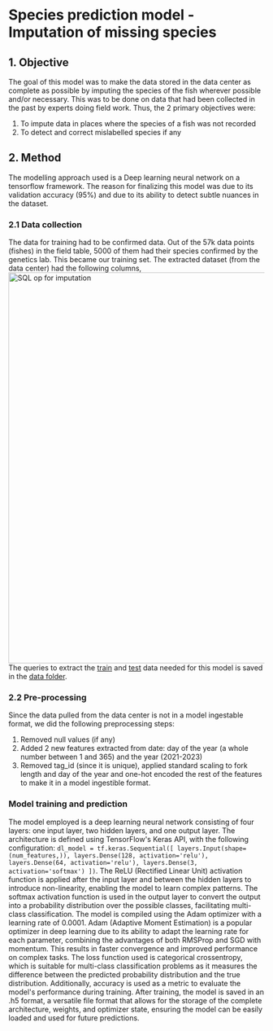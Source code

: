 # Species prediction model - Imputation of missing species
## 1. Objective
The goal of this model was to make the data stored in the data center as complete as possible by imputing the species of the fish wherever possible and/or necessary. This was to be done on data that had been collected in the past by experts doing field work.
Thus, the 2 primary objectives were:
1. To impute data in places where the species of a fish was not recorded 
2. To detect and correct mislabelled species if any

## 2. Method
The modelling approach used is a Deep learning neural network on a tensorflow framework. The reason for finalizing this model was due to its validation accuracy (95%) and due to its ability to detect subtle nuances in the dataset.
### 2.1 Data collection
The data for training had to be confirmed data. Out of the 57k data points (fishes) in the field table, 5000 of them had their species confirmed by the genetics lab. This became our training set. The extracted dataset (from the data center) had the following columns,
<img width="768" alt="SQL op for imputation" src="https://github.com/brahmwg/Bottlenecks_MDS_Capstone/assets/85408127/a258bc49-b8ac-4780-befe-1e9a2e21250e">
The queries to extract the [train](https://github.com/brahmwg/Bottlenecks_MDS_Capstone/tree/main/mds_deliverables/imputation_model/data/raw_data) and [test](https://github.com/brahmwg/Bottlenecks_MDS_Capstone/blob/main/mds_deliverables/imputation_model/data/raw_data/sql_field_imputation_data.csv) data needed for this model is saved in the [data folder](https://github.com/brahmwg/Bottlenecks_MDS_Capstone/blob/main/mds_deliverables/imputation_model/data/raw_data/sql_for_data.md). 
### 2.2 Pre-processing
Since the data pulled from the data center is not in a model ingestable format, we did the following preprocessing steps:
1. Removed null values (if any)
2. Added 2 new features extracted from date: day of the year (a  whole number between 1 and 365) and the year (2021-2023)
3. Removed tag_id (since it is unique), applied standard scaling to fork length and day of the year and one-hot encoded the rest of the features to make it in a model ingestible format.
### Model training and prediction
The model employed is a deep learning neural network consisting of four layers: one input layer, two hidden layers, and one output layer. The architecture is defined using TensorFlow's Keras API, with the following configuration: `dl_model = tf.keras.Sequential([ layers.Input(shape=(num_features,)), layers.Dense(128, activation='relu'), layers.Dense(64, activation='relu'), layers.Dense(3, activation='softmax') ])`. The ReLU (Rectified Linear Unit) activation function is applied after the input layer and between the hidden layers to introduce non-linearity, enabling the model to learn complex patterns. The softmax activation function is used in the output layer to convert the output into a probability distribution over the possible classes, facilitating multi-class classification.
The model is compiled using the Adam optimizer with a learning rate of 0.0001. Adam (Adaptive Moment Estimation) is a popular optimizer in deep learning due to its ability to adapt the learning rate for each parameter, combining the advantages of both RMSProp and SGD with momentum. This results in faster convergence and improved performance on complex tasks. The loss function used is categorical crossentropy, which is suitable for multi-class classification problems as it measures the difference between the predicted probability distribution and the true distribution. Additionally, accuracy is used as a metric to evaluate the model's performance during training.
After training, the model is saved in an .h5 format, a versatile file format that allows for the storage of the complete architecture, weights, and optimizer state, ensuring the model can be easily loaded and used for future predictions.
